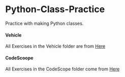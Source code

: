 # Python-Class-Practice

Practice with making Python classes.

#### Vehicle
All Exercises in the Vehicle folder are from [Here](https://pynative.com/python-object-oriented-programming-oop-exercise/)

#### CodeScoope
All Exercises in the CodeScope folder come from [Here](https://www.codesdope.com/practice/python-your-class/)